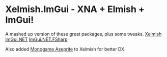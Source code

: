 # Xelmish.ImGui - XNA + Elmish + ImGui!

A mashed up version of these great packages, plus some tweaks.
[Xelmish](https://github.com/ChrisPritchard/Xelmish)
[ImGui.NET](https://github.com/ImGuiNET/ImGui.NET)
[ImGui.NET.FSharp](https://github.com/yamen/ImGui.NET.FSharp)

Also added [Monogame Aseprite](https://github.com/AristurtleDev/monogame-aseprite)
to Xelmish for better DX.
